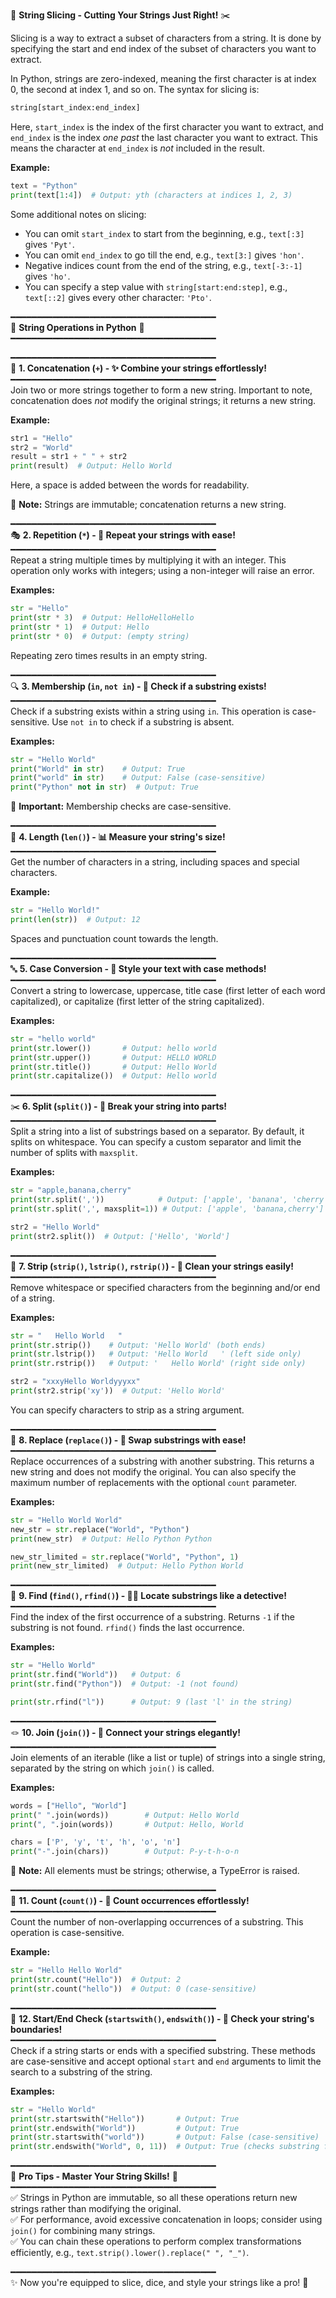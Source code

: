 🔪 **String Slicing - Cutting Your Strings Just Right!** ✂️

Slicing is a way to extract a subset of characters from a string. It is done by specifying the start and end index of the subset of characters you want to extract.

In Python, strings are zero-indexed, meaning the first character is at index 0, the second at index 1, and so on. The syntax for slicing is:

```python
string[start_index:end_index]
```

Here, `start_index` is the index of the first character you want to extract, and `end_index` is the index *one past* the last character you want to extract. This means the character at `end_index` is *not* included in the result.

**Example:**
```python
text = "Python"
print(text[1:4])  # Output: yth (characters at indices 1, 2, 3)
```

Some additional notes on slicing:  
- You can omit `start_index` to start from the beginning, e.g., `text[:3]` gives `'Pyt'`.  
- You can omit `end_index` to go till the end, e.g., `text[3:]` gives `'hon'`.  
- Negative indices count from the end of the string, e.g., `text[-3:-1]` gives `'ho'`.  
- You can specify a step value with `string[start:end:step]`, e.g., `text[::2]` gives every other character: `'Pto'`.  

━━━━━━━━━━━━━━━━━━━━━━━━━━━━━━━━━━━━━━━  
📝 **String Operations in Python** 📝  
━━━━━━━━━━━━━━━━━━━━━━━━━━━━━━━━━━━━━━━  

━━━━━━━━━━━━━━━━━━━━━━━━━━━━━━━━━━━━━━━  
🎨 **1. Concatenation (`+`) - ✨ Combine your strings effortlessly!**  
━━━━━━━━━━━━━━━━━━━━━━━━━━━━━━━━━━━━━━━  
Join two or more strings together to form a new string. Important to note, concatenation does *not* modify the original strings; it returns a new string.

**Example:**
```python
str1 = "Hello"
str2 = "World"
result = str1 + " " + str2
print(result)  # Output: Hello World
```
Here, a space is added between the words for readability.

📌 **Note:** Strings are immutable; concatenation returns a new string.

━━━━━━━━━━━━━━━━━━━━━━━━━━━━━━━━━━━━━━━  
🎭 **2. Repetition (`*`) - 🔁 Repeat your strings with ease!**  
━━━━━━━━━━━━━━━━━━━━━━━━━━━━━━━━━━━━━━━  
Repeat a string multiple times by multiplying it with an integer. This operation only works with integers; using a non-integer will raise an error.

**Examples:**
```python
str = "Hello"
print(str * 3)  # Output: HelloHelloHello
print(str * 1)  # Output: Hello
print(str * 0)  # Output: (empty string)
```
Repeating zero times results in an empty string.

━━━━━━━━━━━━━━━━━━━━━━━━━━━━━━━━━━━━━━━  
🔍 **3. Membership (`in`, `not in`) - 🔑 Check if a substring exists!**  
━━━━━━━━━━━━━━━━━━━━━━━━━━━━━━━━━━━━━━━  
Check if a substring exists within a string using `in`. This operation is case-sensitive. Use `not in` to check if a substring is absent.

**Examples:**
```python
str = "Hello World"
print("World" in str)    # Output: True
print("world" in str)    # Output: False (case-sensitive)
print("Python" not in str)  # Output: True
```

📌 **Important:** Membership checks are case-sensitive.

━━━━━━━━━━━━━━━━━━━━━━━━━━━━━━━━━━━━━━━  
📏 **4. Length (`len()`) - 📊 Measure your string's size!**  
━━━━━━━━━━━━━━━━━━━━━━━━━━━━━━━━━━━━━━━  
Get the number of characters in a string, including spaces and special characters.

**Example:**
```python
str = "Hello World!"
print(len(str))  # Output: 12
```
Spaces and punctuation count towards the length.

━━━━━━━━━━━━━━━━━━━━━━━━━━━━━━━━━━━━━━━  
🔤 **5. Case Conversion - 🎨 Style your text with case methods!**  
━━━━━━━━━━━━━━━━━━━━━━━━━━━━━━━━━━━━━━━  
Convert a string to lowercase, uppercase, title case (first letter of each word capitalized), or capitalize (first letter of the string capitalized).

**Examples:**
```python
str = "hello world"
print(str.lower())       # Output: hello world
print(str.upper())       # Output: HELLO WORLD
print(str.title())       # Output: Hello World
print(str.capitalize())  # Output: Hello world
```

━━━━━━━━━━━━━━━━━━━━━━━━━━━━━━━━━━━━━━━  
✂️ **6. Split (`split()`) - 🧩 Break your string into parts!**  
━━━━━━━━━━━━━━━━━━━━━━━━━━━━━━━━━━━━━━━  
Split a string into a list of substrings based on a separator. By default, it splits on whitespace. You can specify a custom separator and limit the number of splits with `maxsplit`.

**Examples:**
```python
str = "apple,banana,cherry"
print(str.split(','))            # Output: ['apple', 'banana', 'cherry']
print(str.split(',', maxsplit=1)) # Output: ['apple', 'banana,cherry']

str2 = "Hello World"
print(str2.split())  # Output: ['Hello', 'World']
```

━━━━━━━━━━━━━━━━━━━━━━━━━━━━━━━━━━━━━━━  
🧹 **7. Strip (`strip()`, `lstrip()`, `rstrip()`) - 🧼 Clean your strings easily!**  
━━━━━━━━━━━━━━━━━━━━━━━━━━━━━━━━━━━━━━━  
Remove whitespace or specified characters from the beginning and/or end of a string.

**Examples:**
```python
str = "   Hello World   "
print(str.strip())    # Output: 'Hello World' (both ends)
print(str.lstrip())   # Output: 'Hello World   ' (left side only)
print(str.rstrip())   # Output: '   Hello World' (right side only)

str2 = "xxxyHello Worldyyyxx"
print(str2.strip('xy'))  # Output: 'Hello World'
```
You can specify characters to strip as a string argument.

━━━━━━━━━━━━━━━━━━━━━━━━━━━━━━━━━━━━━━━  
🔄 **8. Replace (`replace()`) - 🔁 Swap substrings with ease!**  
━━━━━━━━━━━━━━━━━━━━━━━━━━━━━━━━━━━━━━━  
Replace occurrences of a substring with another substring. This returns a new string and does not modify the original. You can also specify the maximum number of replacements with the optional `count` parameter.

**Examples:**
```python
str = "Hello World World"
new_str = str.replace("World", "Python")
print(new_str)  # Output: Hello Python Python

new_str_limited = str.replace("World", "Python", 1)
print(new_str_limited)  # Output: Hello Python World
```

━━━━━━━━━━━━━━━━━━━━━━━━━━━━━━━━━━━━━━━  
🔎 **9. Find (`find()`, `rfind()`) - 🕵️‍♂️ Locate substrings like a detective!**  
━━━━━━━━━━━━━━━━━━━━━━━━━━━━━━━━━━━━━━━  
Find the index of the first occurrence of a substring. Returns `-1` if the substring is not found. `rfind()` finds the last occurrence.

**Examples:**
```python
str = "Hello World"
print(str.find("World"))   # Output: 6
print(str.find("Python"))  # Output: -1 (not found)

print(str.rfind("l"))      # Output: 9 (last 'l' in the string)
```

━━━━━━━━━━━━━━━━━━━━━━━━━━━━━━━━━━━━━━━  
🪢 **10. Join (`join()`) - 🔗 Connect your strings elegantly!**  
━━━━━━━━━━━━━━━━━━━━━━━━━━━━━━━━━━━━━━━  
Join elements of an iterable (like a list or tuple) of strings into a single string, separated by the string on which `join()` is called.

**Examples:**
```python
words = ["Hello", "World"]
print(" ".join(words))        # Output: Hello World
print(", ".join(words))       # Output: Hello, World

chars = ['P', 'y', 't', 'h', 'o', 'n']
print("-".join(chars))        # Output: P-y-t-h-o-n
```
📌 **Note:** All elements must be strings; otherwise, a TypeError is raised.

━━━━━━━━━━━━━━━━━━━━━━━━━━━━━━━━━━━━━━━  
🔢 **11. Count (`count()`) - 🔢 Count occurrences effortlessly!**  
━━━━━━━━━━━━━━━━━━━━━━━━━━━━━━━━━━━━━━━  
Count the number of non-overlapping occurrences of a substring. This operation is case-sensitive.

**Example:**
```python
str = "Hello Hello World"
print(str.count("Hello"))  # Output: 2
print(str.count("hello"))  # Output: 0 (case-sensitive)
```

━━━━━━━━━━━━━━━━━━━━━━━━━━━━━━━━━━━━━━━  
🚦 **12. Start/End Check (`startswith()`, `endswith()`) - 🚪 Check your string's boundaries!**  
━━━━━━━━━━━━━━━━━━━━━━━━━━━━━━━━━━━━━━━  
Check if a string starts or ends with a specified substring. These methods are case-sensitive and accept optional `start` and `end` arguments to limit the search to a substring of the string.

**Examples:**
```python
str = "Hello World"
print(str.startswith("Hello"))       # Output: True
print(str.endswith("World"))         # Output: True
print(str.startswith("world"))       # Output: False (case-sensitive)
print(str.endswith("World", 0, 11))  # Output: True (checks substring from index 0 to 10)
```

━━━━━━━━━━━━━━━━━━━━━━━━━━━━━━━━━━━━━━━  
🌟 **Pro Tips - Master Your String Skills!** 🌟  
━━━━━━━━━━━━━━━━━━━━━━━━━━━━━━━━━━━━━━━  
✅ Strings in Python are immutable, so all these operations return new strings rather than modifying the original.  
✅ For performance, avoid excessive concatenation in loops; consider using `join()` for combining many strings.  
✅ You can chain these operations to perform complex transformations efficiently, e.g., `text.strip().lower().replace(" ", "_")`.  

━━━━━━━━━━━━━━━━━━━━━━━━━━━━━━━━━━━━━━━  
✨ Now you're equipped to slice, dice, and style your strings like a pro! 🎉
